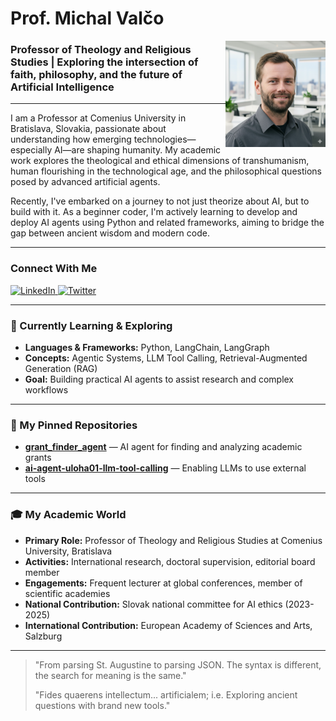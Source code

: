 # Prof. Michal Valčo 

<img src="./Professional image Michal Valco - Gemini 01.png" alt="Prof. Michal Valčo" width="160" align="right">

### Professor of Theology and Religious Studies | Exploring the intersection of faith, philosophy, and the future of Artificial Intelligence

---

I am a Professor at Comenius University in Bratislava, Slovakia, passionate about understanding how emerging technologies—especially AI—are shaping humanity. My academic work explores the theological and ethical dimensions of transhumanism, human flourishing in the technological age, and the philosophical questions posed by advanced artificial agents.

Recently, I've embarked on a journey to not just theorize about AI, but to build with it. As a beginner coder, I'm actively learning to develop and deploy AI agents using Python and related frameworks, aiming to bridge the gap between ancient wisdom and modern code.

---

### Connect With Me

<a href="https://www.linkedin.com/in/michalvalco/" target="_blank">
  <img src="https://img.shields.io/badge/LinkedIn-0077B5?style=for-the-badge&logo=linkedin&logoColor=white" alt="LinkedIn">
</a>
<a href="https://twitter.com/michaljesse" target="_blank">
  <img src="https://img.shields.io/badge/Twitter-1DA1F2?style=for-the-badge&logo=twitter&logoColor=white" alt="Twitter">
</a>
<!-- Add your website or university profile links here if available -->

---

### 🌱 Currently Learning & Exploring

* **Languages & Frameworks:** Python, LangChain, LangGraph
* **Concepts:** Agentic Systems, LLM Tool Calling, Retrieval-Augmented Generation (RAG)
* **Goal:** Building practical AI agents to assist research and complex workflows

---

### 🔭 My Pinned Repositories

* [**grant_finder_agent**](https://github.com/michalvalco/grant_finder_agent) — AI agent for finding and analyzing academic grants
* [**ai-agent-uloha01-llm-tool-calling**](https://github.com/michalvalco/ai-agent-uloha01-llm-tool-calling) — Enabling LLMs to use external tools

---

### 🎓 My Academic World

* **Primary Role:** Professor of Theology and Religious Studies at Comenius University, Bratislava
* **Activities:** International research, doctoral supervision, editorial board member
* **Engagements:** Frequent lecturer at global conferences, member of scientific academies
* **National Contribution:** Slovak national committee for AI ethics (2023-2025)
* **International Contribution:** European Academy of Sciences and Arts, Salzburg

---

> "From parsing St. Augustine to parsing JSON. The syntax is different, the search for meaning is the same."
>
> "Fides quaerens intellectum... artificialem; i.e. Exploring ancient questions with brand new tools."
